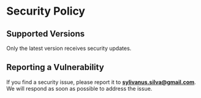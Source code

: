 # Security Policy  

## Supported Versions  
Only the latest version receives security updates.  

## Reporting a Vulnerability  
If you find a security issue, please report it to **sylivanus.silva@gmail.com**.  
We will respond as soon as possible to address the issue.  
